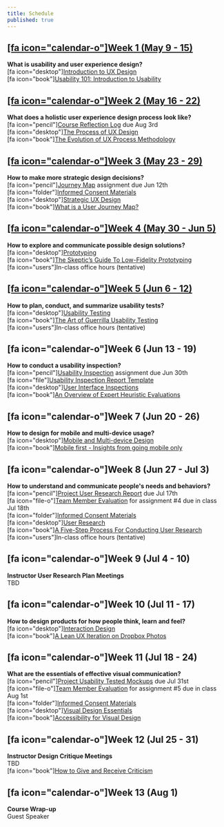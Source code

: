 ```yaml
---
title: Schedule
published: true
---
```


## [[fa icon="calendar-o"]Week 1 (May 9 - 15)](../home/module-01)
**What is usability and user experience design?**  
[fa icon="desktop"][Introduction to UX Design](../../presentations/module-01?target=_blank)   
[fa icon="book"][Usability 101: Introduction to Usability](https://www.nngroup.com/articles/usability-101-introduction-to-usability/)  

## [[fa icon="calendar-o"]Week 2 (May 16 - 22)](../home/module-02)
**What does a holistic user experience design process look like?**  
[fa icon="pencil"][Course Reflection Log](https://sso.canvaslms.com/courses/1413912/assignments/9519528) due Aug 3rd  
[fa icon="desktop"][The Process of UX Design](../../presentations/module-02?target=_blank)   
[fa icon="book"][The Evolution of UX Process Methodology](https://uxplanet.org/the-evolution-of-ux-process-methodology-47f52557178b)  

## [[fa icon="calendar-o"]Week 3 (May 23 - 29)](../home/module-03)
**How to make more strategic design decisions?**   
[fa icon="pencil"][Journey Map](https://canvas.sfu.ca/courses/38847/assignments/292821) assignment due Jun 12th  
[fa icon="folder"][Informed Consent Materials](https://sso.canvaslms.com/courses/1413912/files/folder/Handouts/Informed%20Consent)  
[fa icon="desktop"][Strategic UX Design](../../presentations/module-03?target=_blank)   
[fa icon="book"][What is a User Journey Map?](https://www.aytech.ca/blog/user-journey-map/)  

## [[fa icon="calendar-o"]Week 4 (May 30 - Jun 5)](../home/module-04)
**How to explore and communicate possible design solutions?**   
[fa icon="desktop"][Prototyping](../../presentations/module-04?target=_blank)   
[fa icon="book"][The Skeptic’s Guide To Low-Fidelity Prototyping](https://www.smashingmagazine.com/2014/10/the-skeptics-guide-to-low-fidelity-prototyping/)  
[fa icon="users"]In-class office hours (tentative)  

## [[fa icon="calendar-o"]Week 5 (Jun 6 - 12)](../home/module-05)
**How to plan, conduct, and summarize usability tests?**  
[fa icon="desktop"][Usability Testing](../../presentations/module-05?target=_blank)   
[fa icon="book"][The Art of Guerrilla Usability Testing](http://www.uxbooth.com/articles/the-art-of-guerrilla-usability-testing/)  
[fa icon="users"]In-class office hours (tentative)

## [fa icon="calendar-o"]Week 6 (Jun 13 - 19)
**How to conduct a usability inspection?**   
[fa icon="pencil"][Usability Inspection](https://sso.canvaslms.com/courses/1413912/assignments/9519532) assignment due Jun 30th  
[fa icon="file"][Usability Inspection Report Template](https://sso.canvaslms.com/courses/1413912/files/folder/Handouts/Usability%20Inspection%20Report%20Template)  
[fa icon="desktop"][User Interface Inspections](../../presentations/module-06?target=_blank)   
[fa icon="book"][An Overview of Expert Heuristic Evaluations](https://www.uxmatters.com/mt/archives/2014/06/an-overview-of-expert-heuristic-evaluations.php)      

## [fa icon="calendar-o"]Week 7 (Jun 20 - 26)
**How to design for mobile and multi-device usage?**  
[fa icon="desktop"][Mobile and Multi-device Design](../../presentations/module-07?target=_blank)   
[fa icon="book"][Mobile first - Insights from going mobile only](http://blog.invisionapp.com/mobile-first-mobile-only/)  

## [fa icon="calendar-o"]Week 8 (Jun 27 - Jul 3)
**How to understand and communicate people's needs and behaviors?**   
[fa icon="pencil"][Project User Research Report](https://sso.canvaslms.com/courses/1413912/assignments/9519534) due Jul 17th  
[fa icon="file-o"][Team Member Evaluation](https://sso.canvaslms.com/courses/1413912/files/folder/Handouts/Team%20Member%20Evaluations) for  assignment #4 due in class Jul 18th  
[fa icon="folder"][Informed Consent Materials](https://sso.canvaslms.com/courses/1413912/files/folder/Handouts/Informed%20Consent)  
[fa icon="desktop"][User Research](../../presentations/module-08?target=_blank)   
[fa icon="book"][A Five-Step Process For Conducting User Research](http://www.smashingmagazine.com/2013/09/5-step-process-conducting-user-research/)  
[fa icon="users"]In-class office hours (tentative)  

## [fa icon="calendar-o"]Week 9 (Jul 4 - 10)
**Instructor User Research Plan Meetings**  
TBD  

## [fa icon="calendar-o"]Week 10 (Jul 11 - 17)
**How to design products for how people think, learn and feel?**  
[fa icon="desktop"][Interaction Design](../../presentations/module-10?target=_blank)  
[fa icon="book"][A Lean UX Iteration on Dropbox Photos](https://medium.com/bridge-collection/a-lean-ux-iteration-on-dropbox-photos-edfa7b245c27#.fdtsczbnj)

## [fa icon="calendar-o"]Week 11 (Jul 18 - 24)
**What are the essentials of effective visual communication?**   
[fa icon="pencil"][Project Usability Tested Mockups](https://sso.canvaslms.com/courses/1413912/assignments/9519533) due Jul 31st    
[fa icon="file-o"][Team Member Evaluation](https://sso.canvaslms.com/courses/1413912/files/folder/Handouts/Team%20Member%20Evaluations) for assignment #5 due in class Aug 1st  
[fa icon="folder"][Informed Consent Materials](https://sso.canvaslms.com/courses/1413912/files/folder/Handouts/Informed%20Consent)  
[fa icon="desktop"][Visual Design Essentials](../../presentations/module-11?target=_blank)   
[fa icon="book"][Accessibility for Visual Design](http://www.uxbooth.com/articles/accessibility-visual-design/)  

## [fa icon="calendar-o"]Week 12 (Jul 25 - 31)
**Instructor Design Critique Meetings**  
TBD  
[fa icon="book"][How to Give and Receive Criticism](http://scottberkun.com/essays/35-how-to-give-and-receive-criticism/)

## [fa icon="calendar-o"]Week 13 (Aug 1)
**Course Wrap-up**  
Guest Speaker

